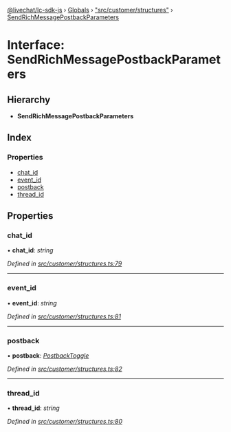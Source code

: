 [@livechat/lc-sdk-js](../README.md) › [Globals](../globals.md) › ["src/customer/structures"](../modules/_src_customer_structures_.md) › [SendRichMessagePostbackParameters](_src_customer_structures_.sendrichmessagepostbackparameters.md)

# Interface: SendRichMessagePostbackParameters

## Hierarchy

* **SendRichMessagePostbackParameters**

## Index

### Properties

* [chat_id](_src_customer_structures_.sendrichmessagepostbackparameters.md#chat_id)
* [event_id](_src_customer_structures_.sendrichmessagepostbackparameters.md#event_id)
* [postback](_src_customer_structures_.sendrichmessagepostbackparameters.md#postback)
* [thread_id](_src_customer_structures_.sendrichmessagepostbackparameters.md#thread_id)

## Properties

###  chat_id

• **chat_id**: *string*

*Defined in [src/customer/structures.ts:79](https://github.com/livechat/lc-sdk-js/blob/21d7a55/src/customer/structures.ts#L79)*

___

###  event_id

• **event_id**: *string*

*Defined in [src/customer/structures.ts:81](https://github.com/livechat/lc-sdk-js/blob/21d7a55/src/customer/structures.ts#L81)*

___

###  postback

• **postback**: *[PostbackToggle](_src_agent_structures_.postbacktoggle.md)*

*Defined in [src/customer/structures.ts:82](https://github.com/livechat/lc-sdk-js/blob/21d7a55/src/customer/structures.ts#L82)*

___

###  thread_id

• **thread_id**: *string*

*Defined in [src/customer/structures.ts:80](https://github.com/livechat/lc-sdk-js/blob/21d7a55/src/customer/structures.ts#L80)*
